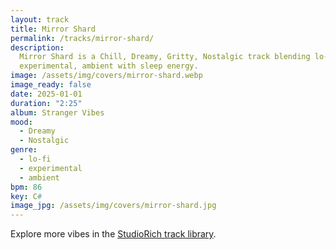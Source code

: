 ```yaml
---
layout: track
title: Mirror Shard
permalink: /tracks/mirror-shard/
description:
  Mirror Shard is a Chill, Dreamy, Gritty, Nostalgic track blending lo-fi,
  experimental, ambient with sleep energy.
image: /assets/img/covers/mirror-shard.webp
image_ready: false
date: 2025-01-01
duration: "2:25"
album: Stranger Vibes
mood:
  - Dreamy
  - Nostalgic
genre:
  - lo-fi
  - experimental
  - ambient
bpm: 86
key: C#
image_jpg: /assets/img/covers/mirror-shard.jpg
---
```


Explore more vibes in the [StudioRich track library](/tracks/).
